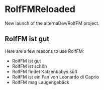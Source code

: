 # RolfFMReloaded
New launch of the alternaDev/RolfFM project.
## RolfFM ist gut
Here are a few reasons to use RolfFM:
* RolfFM ist gut
* RolfFM ist schön
* RolfFM findet Katzenbabys süß
* RolfFM ist ein Fan von Leonardo di Caprio
* RolfFM mag Laugengebäck
